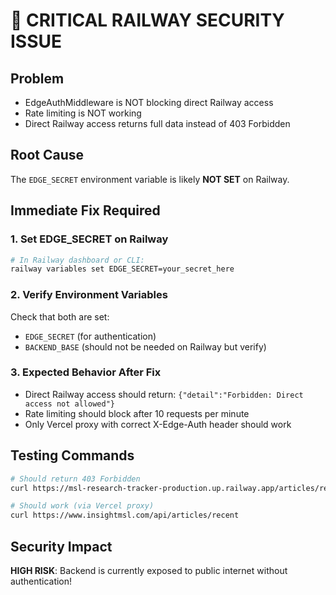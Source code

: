 # 🚨 CRITICAL RAILWAY SECURITY ISSUE

## Problem
- EdgeAuthMiddleware is NOT blocking direct Railway access
- Rate limiting is NOT working
- Direct Railway access returns full data instead of 403 Forbidden

## Root Cause
The `EDGE_SECRET` environment variable is likely **NOT SET** on Railway.

## Immediate Fix Required

### 1. Set EDGE_SECRET on Railway
```bash
# In Railway dashboard or CLI:
railway variables set EDGE_SECRET=your_secret_here
```

### 2. Verify Environment Variables
Check that both are set:
- `EDGE_SECRET` (for authentication) 
- `BACKEND_BASE` (should not be needed on Railway but verify)

### 3. Expected Behavior After Fix
- Direct Railway access should return: `{"detail":"Forbidden: Direct access not allowed"}`
- Rate limiting should block after 10 requests per minute
- Only Vercel proxy with correct X-Edge-Auth header should work

## Testing Commands
```bash
# Should return 403 Forbidden
curl https://msl-research-tracker-production.up.railway.app/articles/recent

# Should work (via Vercel proxy)  
curl https://www.insightmsl.com/api/articles/recent
```

## Security Impact
**HIGH RISK**: Backend is currently exposed to public internet without authentication!
